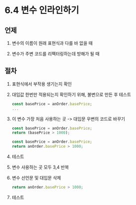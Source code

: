 # 6.4 변수 인라인하기

## 언제

1) 변수의 이름이 원래 표현식과 다를 바 없을 때

2) 변수가 주변 코드를 리팩터링하는데 방해가 될 때

## 절차

1) 표현식에서 부작용 생기는지 확인

2) 대입값 한번만 적용되는지 확인하기 위해, 불변으로 만든 후 테스트

    ```javascript
    const basePrice = anOrder.basePrice;
    ...
    ```

3) 이 변수 가장 처음 사용하는 곳 -> 대입문 우변의 코드로 바꾸기

    ```javascript
    const basePrice = anOrder.basePrice;
    return (basePrice > 1000);
    ```

    ```javascript
    const basePrice = anOrder.basePrice;
    return anOrder.basePrice > 1000;
    ```

4) 테스트

5) 변수 사용하는 곳 모두 3,4 반복

6) 변수 선언문 및 대입문 삭제

    ```javascript
    return anOrder.basePrice > 1000;
    ```

7) 테스트

